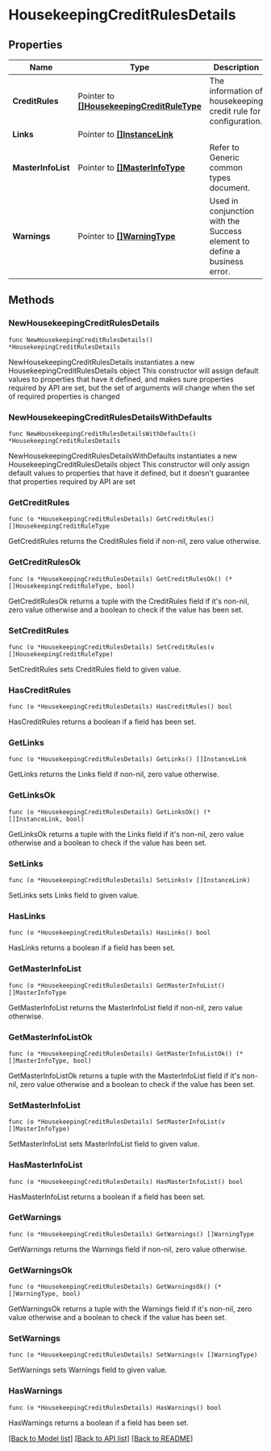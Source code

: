 # HousekeepingCreditRulesDetails

## Properties

Name | Type | Description | Notes
------------ | ------------- | ------------- | -------------
**CreditRules** | Pointer to [**[]HousekeepingCreditRuleType**](HousekeepingCreditRuleType.md) | The information of housekeeping credit rule for configuration. | [optional] 
**Links** | Pointer to [**[]InstanceLink**](InstanceLink.md) |  | [optional] 
**MasterInfoList** | Pointer to [**[]MasterInfoType**](MasterInfoType.md) | Refer to Generic common types document. | [optional] 
**Warnings** | Pointer to [**[]WarningType**](WarningType.md) | Used in conjunction with the Success element to define a business error. | [optional] 

## Methods

### NewHousekeepingCreditRulesDetails

`func NewHousekeepingCreditRulesDetails() *HousekeepingCreditRulesDetails`

NewHousekeepingCreditRulesDetails instantiates a new HousekeepingCreditRulesDetails object
This constructor will assign default values to properties that have it defined,
and makes sure properties required by API are set, but the set of arguments
will change when the set of required properties is changed

### NewHousekeepingCreditRulesDetailsWithDefaults

`func NewHousekeepingCreditRulesDetailsWithDefaults() *HousekeepingCreditRulesDetails`

NewHousekeepingCreditRulesDetailsWithDefaults instantiates a new HousekeepingCreditRulesDetails object
This constructor will only assign default values to properties that have it defined,
but it doesn't guarantee that properties required by API are set

### GetCreditRules

`func (o *HousekeepingCreditRulesDetails) GetCreditRules() []HousekeepingCreditRuleType`

GetCreditRules returns the CreditRules field if non-nil, zero value otherwise.

### GetCreditRulesOk

`func (o *HousekeepingCreditRulesDetails) GetCreditRulesOk() (*[]HousekeepingCreditRuleType, bool)`

GetCreditRulesOk returns a tuple with the CreditRules field if it's non-nil, zero value otherwise
and a boolean to check if the value has been set.

### SetCreditRules

`func (o *HousekeepingCreditRulesDetails) SetCreditRules(v []HousekeepingCreditRuleType)`

SetCreditRules sets CreditRules field to given value.

### HasCreditRules

`func (o *HousekeepingCreditRulesDetails) HasCreditRules() bool`

HasCreditRules returns a boolean if a field has been set.

### GetLinks

`func (o *HousekeepingCreditRulesDetails) GetLinks() []InstanceLink`

GetLinks returns the Links field if non-nil, zero value otherwise.

### GetLinksOk

`func (o *HousekeepingCreditRulesDetails) GetLinksOk() (*[]InstanceLink, bool)`

GetLinksOk returns a tuple with the Links field if it's non-nil, zero value otherwise
and a boolean to check if the value has been set.

### SetLinks

`func (o *HousekeepingCreditRulesDetails) SetLinks(v []InstanceLink)`

SetLinks sets Links field to given value.

### HasLinks

`func (o *HousekeepingCreditRulesDetails) HasLinks() bool`

HasLinks returns a boolean if a field has been set.

### GetMasterInfoList

`func (o *HousekeepingCreditRulesDetails) GetMasterInfoList() []MasterInfoType`

GetMasterInfoList returns the MasterInfoList field if non-nil, zero value otherwise.

### GetMasterInfoListOk

`func (o *HousekeepingCreditRulesDetails) GetMasterInfoListOk() (*[]MasterInfoType, bool)`

GetMasterInfoListOk returns a tuple with the MasterInfoList field if it's non-nil, zero value otherwise
and a boolean to check if the value has been set.

### SetMasterInfoList

`func (o *HousekeepingCreditRulesDetails) SetMasterInfoList(v []MasterInfoType)`

SetMasterInfoList sets MasterInfoList field to given value.

### HasMasterInfoList

`func (o *HousekeepingCreditRulesDetails) HasMasterInfoList() bool`

HasMasterInfoList returns a boolean if a field has been set.

### GetWarnings

`func (o *HousekeepingCreditRulesDetails) GetWarnings() []WarningType`

GetWarnings returns the Warnings field if non-nil, zero value otherwise.

### GetWarningsOk

`func (o *HousekeepingCreditRulesDetails) GetWarningsOk() (*[]WarningType, bool)`

GetWarningsOk returns a tuple with the Warnings field if it's non-nil, zero value otherwise
and a boolean to check if the value has been set.

### SetWarnings

`func (o *HousekeepingCreditRulesDetails) SetWarnings(v []WarningType)`

SetWarnings sets Warnings field to given value.

### HasWarnings

`func (o *HousekeepingCreditRulesDetails) HasWarnings() bool`

HasWarnings returns a boolean if a field has been set.


[[Back to Model list]](../README.md#documentation-for-models) [[Back to API list]](../README.md#documentation-for-api-endpoints) [[Back to README]](../README.md)



